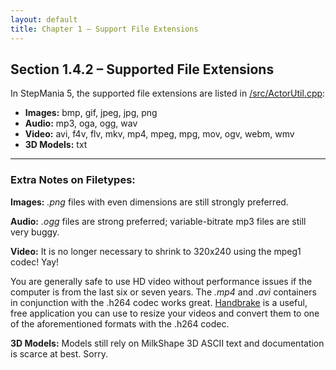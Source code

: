 ```yaml
---
layout: default
title: Chapter 1 – Support File Extensions
---
```



## Section 1.4.2 – Supported File Extensions

In StepMania 5, the supported file extensions are listed in [/src/ActorUtil.cpp](https://github.com/stepmania/stepmania/blob/master/src/ActorUtil.cpp):


+ **Images:** bmp, gif, jpeg, jpg, png
+ **Audio:** mp3, oga, ogg, wav
+ **Video:** avi, f4v, flv, mkv, mp4, mpeg, mpg, mov, ogv, webm, wmv
+ **3D Models:** txt


<hr>

### Extra Notes on Filetypes:

**Images:** *.png* files with even dimensions are still strongly preferred.

**Audio:** *.ogg* files are strong preferred; variable-bitrate mp3 files are still very buggy.

**Video:** It is no longer necessary to shrink to 320x240 using the mpeg1 codec!  Yay!

You are generally safe to use HD video without performance issues if the computer
is from the last six or seven years. The *.mp4* and *.avi* containers in
conjunction with the .h264 codec works great. [Handbrake](https://handbrake.fr/)
is a useful, free application you can use to resize your videos and convert them to
one of the aforementioned formats with the .h264 codec.

**3D Models:** Models still rely on MilkShape 3D ASCII text and documentation
is scarce at best.  Sorry.